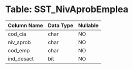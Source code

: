 # Table: SST_NivAprobEmplea

| Column Name | Data Type | Nullable |
|-------------|-----------|----------|
| cod_cia | char | NO |
| niv_aprob | char | NO |
| cod_emp | char | NO |
| ind_desact | bit | NO |
